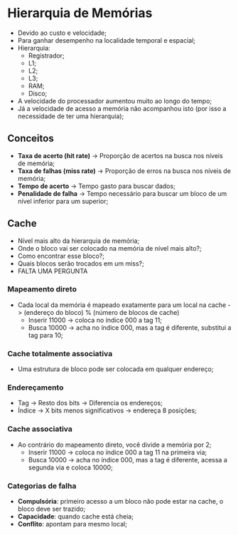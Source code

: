 # Hierarquia de Memórias

- Devido ao custo e velocidade;
- Para ganhar desempenho na localidade temporal e espacial;
- Hierarquia:
  - Registrador;
  - L1;
  - L2;
  - L3;
  - RAM;
  - Disco;
- A velocidade do processador aumentou muito ao longo do tempo;
- Já a velocidade de acesso a memória não acompanhou isto (por isso a necessidade de ter uma hierarquia);

## Conceitos

- **Taxa de acerto (hit rate)** -> Proporção de acertos na busca nos níveis de memória;
- **Taxa de falhas (miss rate)** -> Proporção de erros na busca nos níveis de memória;
- **Tempo de acerto** -> Tempo gasto para buscar dados;
- **Penalidade de falha** -> Tempo necessário para buscar um bloco de um nível inferior para um superior;

## Cache

- Nível mais alto da hierarquia de memória;
- Onde o bloco vai ser colocado na memória de nível mais alto?;
- Como encontrar esse bloco?;
- Quais blocos serão trocados em um miss?;
- FALTA UMA PERGUNTA

### Mapeamento direto

- Cada local da memória é mapeado exatamente para um local na cache -> (endereço do bloco) % (número de blocos de cache)
  - Inserir 11000 -> coloca no índice 000 a tag 11;
  - Busca 10000 -> acha no índice 000, mas a tag é diferente, substitui a tag para 10;

### Cache totalmente associativa

- Uma estrutura de bloco pode ser colocada em qualquer endereço;

### Endereçamento

- Tag -> Resto dos bits -> Diferencia os endereços;
- Índice -> X bits menos significativos -> endereça 8 posições;

### Cache associativa

- Ao contrário do mapeamento direto, você divide a memória por 2;
  - Inserir 11000 -> coloca no índice 000 a tag 11 na primeira via;
  - Busca 10000 -> acha no índice 000, mas a tag é diferente, acessa a segunda via e coloca 10000;

### Categorias de falha

- **Compulsória**: primeiro acesso a um bloco não pode estar na cache, o bloco deve ser trazido;
- **Capacidade**: quando cache está cheia;
- **Conflito**: apontam para mesmo local;
